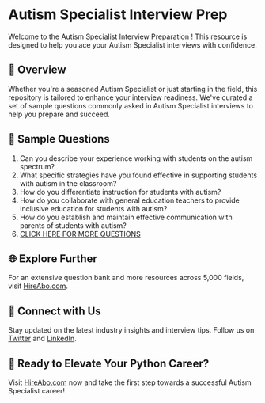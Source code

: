 # Autism Specialist Interview Prep

Welcome to the Autism Specialist Interview Preparation ! This resource is designed to help you ace your Autism Specialist interviews with confidence.

## 🚀 Overview

Whether you're a seasoned Autism Specialist or just starting in the field, this repository is tailored to enhance your interview readiness. We've curated a set of sample questions commonly asked in Autism Specialist interviews to help you prepare and succeed.

## 📝 Sample Questions

1. Can you describe your experience working with students on the autism spectrum?
2. What specific strategies have you found effective in supporting students with autism in the classroom?
3. How do you differentiate instruction for students with autism?
4. How do you collaborate with general education teachers to provide inclusive education for students with autism?
5. How do you establish and maintain effective communication with parents of students with autism?
6. [CLICK HERE FOR MORE QUESTIONS](https://hireabo.com/job/4_3_12/Autism%20Specialist)

## 🌐 Explore Further

For an extensive question bank and more resources across 5,000 fields, visit [HireAbo.com](https://www.hireabo.com).

## 📱 Connect with Us

Stay updated on the latest industry insights and interview tips. Follow us on [Twitter](https://twitter.com/hireabo) and [LinkedIn](https://www.linkedin.com/in/hire-abo-3609972a8/).

## 🚀 Ready to Elevate Your Python Career?

Visit [HireAbo.com](https://www.hireabo.com) now and take the first step towards a successful Autism Specialist career!